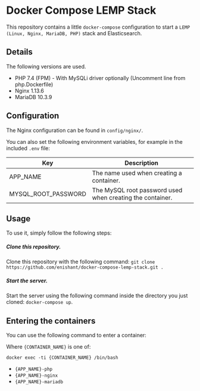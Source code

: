 # Docker Compose LEMP Stack

This repository contains a little `docker-compose` configuration to start a `LEMP (Linux, Nginx, MariaDB, PHP)` stack and Elasticsearch.

## Details

The following versions are used.

* PHP 7.4 (FPM) - With MySQLi driver optionally (Uncomment line from php.Dockerfile)
* Nginx 1.13.6
* MariaDB 10.3.9

## Configuration

The Nginx configuration can be found in `config/nginx/`.

You can also set the following environment variables, for example in the included `.env` file:

| Key | Description |
|-----|-------------|
|APP_NAME|The name used when creating a container.|
|MYSQL_ROOT_PASSWORD|The MySQL root password used when creating the container.|

## Usage

To use it, simply follow the following steps:

##### Clone this repository.

Clone this repository with the following command: `git clone https://github.com/enishant/docker-compose-lemp-stack.git .`

##### Start the server.

Start the server using the following command inside the directory you just cloned: `docker-compose up`.

## Entering the containers

You can use the following command to enter a container:

Where `{CONTAINER_NAME}` is one of:

`docker exec -ti {CONTAINER_NAME} /bin/bash`

* `{APP_NAME}-php`
* `{APP_NAME}-nginx`
* `{APP_NAME}-mariadb`

